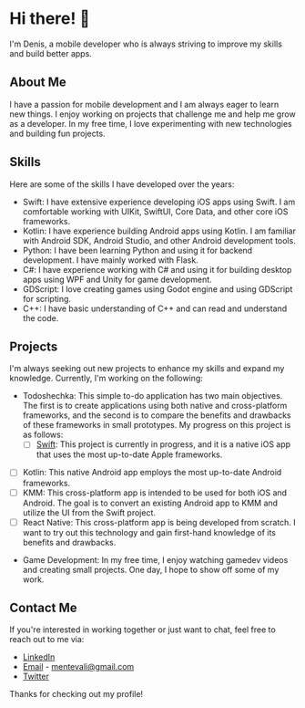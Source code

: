 # Hi there! 👋

I'm Denis, a mobile developer who is always striving to improve my skills and build better apps.

## About Me

I have a passion for mobile development and I am always eager to learn new things. I enjoy working on projects that challenge me and help me grow as a developer. In my free time, I love experimenting with new technologies and building fun projects.

## Skills

Here are some of the skills I have developed over the years:

- Swift: I have extensive experience developing iOS apps using Swift. I am comfortable working with UIKit, SwiftUI, Core Data, and other core iOS frameworks.
- Kotlin: I have experience building Android apps using Kotlin. I am familiar with Android SDK, Android Studio, and other Android development tools.
- Python: I have been learning Python and using it for backend development. I have mainly worked with Flask.
- C#: I have experience working with C# and using it for building desktop apps using WPF and Unity for game development.
- GDScript: I love creating games using Godot engine and using GDScript for scripting.
- C++: I have basic understanding of C++ and can read and understand the code.

## Projects

I'm always seeking out new projects to enhance my skills and expand my knowledge. Currently, I'm working on the following:

- Todoshechka: This simple to-do application has two main objectives. The first is to create applications using both native and cross-platform frameworks, and the second is to compare the benefits and drawbacks of these frameworks in small prototypes. My progress on this project is as follows:
  - [ ] [Swift](https://github.com/menteValidus/todoshechka): This project is currently in progress, and it is a native iOS app that uses the most up-to-date Apple frameworks.
- [ ] Kotlin: This native Android app employs the most up-to-date Android frameworks.
- [ ] KMM: This cross-platform app is intended to be used for both iOS and Android. The goal is to convert an existing Android app to KMM and utilize the UI from the Swift project.
- [ ] React Native: This cross-platform app is being developed from scratch. I want to try out this technology and gain first-hand knowledge of its benefits and drawbacks.

- Game Development: In my free time, I enjoy watching gamedev videos and creating small projects. One day, I hope to show off some of my work.

## Contact Me

If you're interested in working together or just want to chat, feel free to reach out to me via:
- [LinkedIn](https://www.linkedin.com/in/denis-cherny-orme/)
- [Email](mailto:mentevali@gmail.com) - mentevali@gmail.com
- [Twitter](https://twitter.com/menteVali)

Thanks for checking out my profile!
